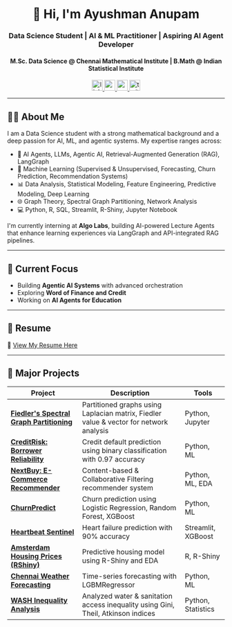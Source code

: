<h1 align="center" style="margin-bottom: 0;">👋 Hi, I'm Ayushman Anupam</h1>
<h3 align="center">Data Science Student | AI & ML Practitioner | Aspiring AI Agent Developer</h3>
<h4 align="center">M.Sc. Data Science @ Chennai Mathematical Institute | B.Math @ Indian Statistical Institute</h4>

<p align="center">
  <a href="https://www.linkedin.com/in/ayushman-anupam" target="_blank">
    <img src="https://img.shields.io/badge/LinkedIn-0077B5?style=for-the-badge&logo=linkedin&logoColor=white" height="25" alt="linkedin" />
  </a>
  <a href="https://ayushmanghub.github.io/" target="_blank">
    <img src="https://img.shields.io/badge/Portfolio-4285F4?style=for-the-badge&logo=Google-Chrome&logoColor=white" height="25" alt="portfolio" />
  </a>
  <a href="mailto:ayushmantutu@gmail.com" target="_blank">
    <img src="https://img.shields.io/badge/Email-D14836?style=for-the-badge&logo=Gmail&logoColor=white" height="25" alt="email" />
  </a>
  <a href="https://x.com/AyurAyushman" target="_blank">
    <img src="https://img.shields.io/badge/Twitter-1DA1F2?style=for-the-badge&logo=twitter&logoColor=white" height="25" alt="twitter" />
  </a>
</p>

---

## 🧑‍💻 About Me

I am a Data Science student with a strong mathematical background and a deep passion for AI, ML, and agentic systems. My expertise ranges across:

- 🧠 AI Agents, LLMs, Agentic AI, Retrieval-Augmented Generation (RAG), LangGraph
- 🤖 Machine Learning (Supervised & Unsupervised, Forecasting, Churn Prediction, Recommendation Systems)
- 📊 Data Analysis, Statistical Modeling, Feature Engineering, Predictive Modeling, Deep Learning
- 🌐 Graph Theory, Spectral Graph Partitioning, Network Analysis
- 💻 Python, R, SQL, Streamlit, R-Shiny, Jupyter Notebook

I'm currently interning at **Algo Labs**, building AI-powered Lecture Agents that enhance learning experiences via LangGraph and API-integrated RAG pipelines.

---

## 🔭 Current Focus

- Building **Agentic AI Systems** with advanced orchestration
- Exploring **Word of Finance and Credit**
- Working on **AI Agents for Education**

---

## 📄 Resume

📄 [View My Resume Here]([https://github.com/AyushmanGHub/AyushmanGhub.github.io/blob/main/Ayushman%20CMI%20Resume.pdf](https://drive.google.com/file/d/13fhhQG4FL9JnFIW3oZwbtJI0Yd4BzzF7/view?usp=drive_link))

---

## 📌 Major Projects

| Project | Description | Tools |
|---------|-------------|-------|
| [**Fiedler's Spectral Graph Partitioning**](https://github.com/AyushmanGHub/Fiedlers-Spectral-Graph-Partitioning-Paper) | Partitioned graphs using Laplacian matrix, Fiedler value & vector for network analysis | Python, Jupyter |
| [**CreditRisk: Borrower Reliability**](https://github.com/AyushmanGHub/CreditRisk-Predicting-Borrower-Reliability) | Credit default prediction using binary classification with 0.97 accuracy | Python, ML |
| [**NextBuy: E-Commerce Recommender**](https://github.com/AyushmanGHub/NextBuy-Predicting-your-next-perfect-purchase) | Content-based & Collaborative Filtering recommender system | Python, ML, EDA |
| [**ChurnPredict**](https://github.com/AyushmanGHub/ChurnPredict-Unlocking-Subscription-Insights) | Churn prediction using Logistic Regression, Random Forest, XGBoost | Python, ML |
| [**Heartbeat Sentinel**](https://github.com/AyushmanGHub/Heartbeat-Sentinel_Decoding-and-Predicting-Heart-Failure) | Heart failure prediction with 90% accuracy | Streamlit, XGBoost |
| [**Amsterdam Housing Prices (RShiny)**](https://github.com/AyushmanGHub/From-Data-to-Dwellings-Decoding-Amsterdam-s-Housing-Prices) | Predictive housing model using R-Shiny and EDA | R, R-Shiny |
| [**Chennai Weather Forecasting**](https://github.com/AyushmanGHub/Daily-Temperature-Prediction-of-Chennai) | Time-series forecasting with LGBMRegressor | Python, ML |
| [**WASH Inequality Analysis**](https://github.com/AyushmanGHub/Availability_Accessibility_and_Inequalities_of_WASH_in_Metro-Cities) | Analyzed water & sanitation access inequality using Gini, Theil, Atkinson indices | Python, Statistics |
